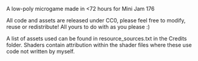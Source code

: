 A low-poly microgame made in <72 hours for Mini Jam 176

All code and assets are released under CC0, please feel free to modify, reuse or redistribute! All yours to do with as you please :)

A list of assets used can be found in resource_sources.txt in the Credits folder. Shaders contain attribution within the shader files where these use code not written by myself.
